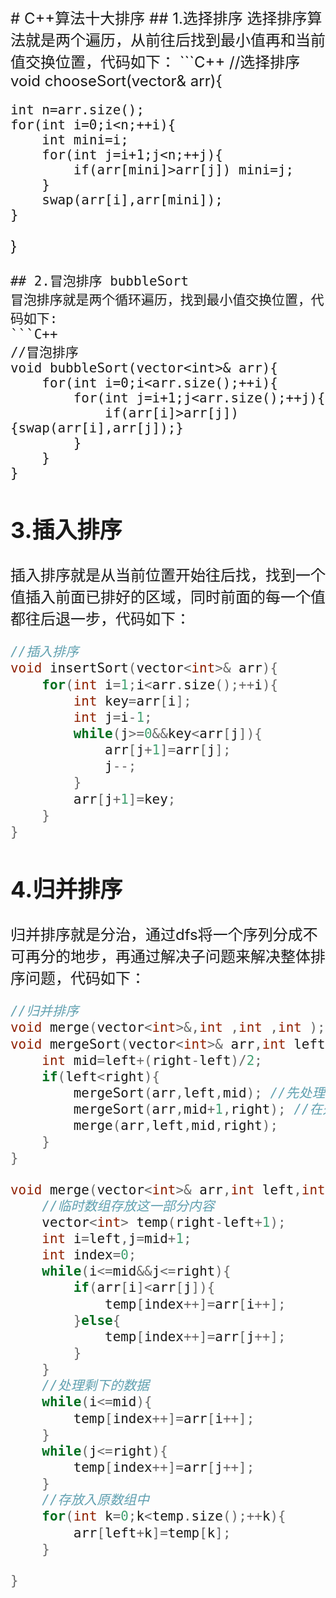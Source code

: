 <font size='5'>
# C++算法十大排序
## 1.选择排序  
选择排序算法就是两个遍历，从前往后找到最小值再和当前值交换位置，代码如下：  
```C++
//选择排序
void chooseSort(vector<int>& arr){
    
    int n=arr.size();
    for(int i=0;i<n;++i){
        int mini=i;
        for(int j=i+1;j<n;++j){
            if(arr[mini]>arr[j]) mini=j;
        }
        swap(arr[i],arr[mini]);
    }
}
```  
## 2.冒泡排序 bubbleSort  
冒泡排序就是两个循环遍历，找到最小值交换位置，代码如下:  
```C++
//冒泡排序
void bubbleSort(vector<int>& arr){
    for(int i=0;i<arr.size();++i){
        for(int j=i+1;j<arr.size();++j){
            if(arr[i]>arr[j]){swap(arr[i],arr[j]);}
        }
    }
}
```  
## 3.插入排序  
插入排序就是从当前位置开始往后找，找到一个值插入前面已排好的区域，同时前面的每一个值都往后退一步，代码如下：  
```C++
//插入排序
void insertSort(vector<int>& arr){
    for(int i=1;i<arr.size();++i){
        int key=arr[i];
        int j=i-1;
        while(j>=0&&key<arr[j]){
            arr[j+1]=arr[j];
            j--;
        }
        arr[j+1]=key;
    }
}
```  
## 4.归并排序  
归并排序就是分治，通过dfs将一个序列分成不可再分的地步，再通过解决子问题来解决整体排序问题，代码如下：  
```C++
//归并排序
void merge(vector<int>&,int ,int ,int );  //先声明merge
void mergeSort(vector<int>& arr,int left,int right){
    int mid=left+(right-left)/2;
    if(left<right){
        mergeSort(arr,left,mid); //先处理左边
        mergeSort(arr,mid+1,right); //在处理右边
        merge(arr,left,mid,right);
    }
}

void merge(vector<int>& arr,int left,int mid,int right){
    //临时数组存放这一部分内容
    vector<int> temp(right-left+1);
    int i=left,j=mid+1;
    int index=0;
    while(i<=mid&&j<=right){
        if(arr[i]<arr[j]){
            temp[index++]=arr[i++];
        }else{
            temp[index++]=arr[j++];
        }
    }
    //处理剩下的数据
    while(i<=mid){
        temp[index++]=arr[i++];
    }
    while(j<=right){
        temp[index++]=arr[j++];
    }
    //存放入原数组中
    for(int k=0;k<temp.size();++k){
        arr[left+k]=temp[k];
    }

}
```